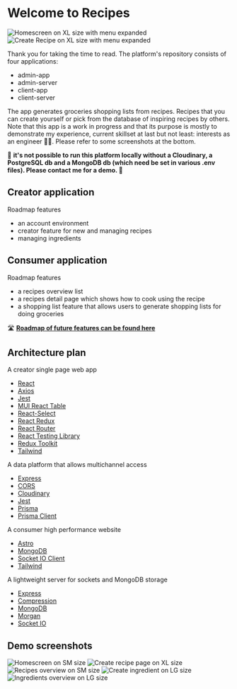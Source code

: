 # Welcome to Recipes

![Homescreen on XL size with menu expanded](_screens/Home-XL.png?raw=true "Home XL")
![Create Recipe on XL size with menu expanded](_screens/CreateRecipe-XL.png?raw=true "Create Recipe XL")

Thank you for taking the time to read. The platform's repository consists of four applications:

- admin-app
- admin-server
- client-app
- client-server

The app generates groceries shopping lists from recipes. Recipes that you can create yourself or pick from the database of inspiring recipes by others. Note that this app is a work in progress and that its purpose is mostly to demonstrate my experience, current skillset at last but not least: interests as an engineer 🧑‍💻. Please refer to some screenshots at the bottom.

🎈 **it's not possible to run this platform locally without a Cloudinary, a PostgreSQL db and a MongoDB db (which need be set in various .env files). Please contact me for a demo. 🎈**

## Creator application

Roadmap features

- an account environment
- creator feature for new and managing recipes
- managing ingredients

## Consumer application

Roadmap features

- a recipes overview list
- a recipes detail page which shows how to cook using the recipe
- a shopping list feature that allows users to generate shopping lists for doing groceries

🛣️ **[Roadmap of future features can be found here](https://github.com/users/NouryJanse/projects/4)**

## Architecture plan

A creator single page web app

- [React](https://reactjs.org/)
- [Axios](https://www.npmjs.com/package/axios)
- [Jest](https://www.npmjs.com/package/jest)
- [MUI React Table](https://mui.com/material-ui/react-table/)
- [React-Select](https://www.npmjs.com/package/react-select)
- [React Redux](https://www.npmjs.com/package/react-redux)
- [React Router](https://www.npmjs.com/package/react-router)
- [React Testing Library](https://www.npmjs.com/package/@testing-library/react)
- [Redux Toolkit](https://www.npmjs.com/package/@reduxjs/toolkit)
- [Tailwind](https://www.npmjs.com/package/tailwindcss)

A data platform that allows multichannel access

- [Express](https://www.npmjs.com/package/express)
- [CORS](https://www.npmjs.com/package/cors)
- [Cloudinary](https://www.npmjs.com/package/cloudinary)
- [Jest](https://www.npmjs.com/package/jest)
- [Prisma](https://www.npmjs.com/package/prisma)
- [Prisma Client](https://www.npmjs.com/package/@prisma/client)

A consumer high performance website

- [Astro](https://astro.build/)
- [MongoDB](https://www.npmjs.com/package/mongodb)
- [Socket IO Client](https://www.npmjs.com/package/socket.io-client)
- [Tailwind](https://www.npmjs.com/package/tailwindcss)

A lightweight server for sockets and MongoDB storage

- [Express](https://www.npmjs.com/package/express)
- [Compression](https://www.npmjs.com/package/compression)
- [MongoDB](https://www.npmjs.com/package/mongodb)
- [Morgan](https://www.npmjs.com/package/morgan)
- [Socket IO](https://www.npmjs.com/package/socket.io)

## Demo screenshots

![Homescreen on SM size](_screens/Home-SM.png?raw=true "Homescreen SM")
![Create recipe page on XL size](_screens/CreateRecipe-XL.png?raw=true "Create recipe XL")
![Recipes overview on SM size](_screens/Recipes-SM.png?raw=true "Recipes SM")
![Create ingredient on LG size](_screens/CreateIngredient-LG.png?raw=true "Create ingredient LG")
![Ingredients overview on LG size](_screens/AllIngredients-LG.png?raw=true "All ingredients LG")
